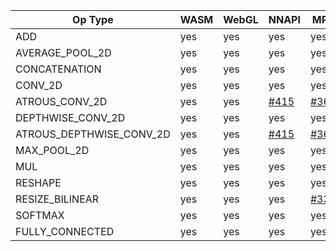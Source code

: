 | Op Type | WASM | WebGL | NNAPI | MPS | BNNS | clDNN |
|----|------|--------|-------|-----|-----|-----|
| ADD | yes | yes | yes | yes | [#321](https://github.com/intel/webml-polyfill/issues/321) | yes |
| AVERAGE_POOL_2D | yes | yes| yes | yes | yes | yes |
| CONCATENATION | yes | yes| yes | yes | yes | yes |
| CONV_2D | yes | yes| yes | yes | yes | yes |
| ATROUS_CONV_2D | yes | yes | [#415](https://github.com/intel/webml-polyfill/issues/415) | [#360](https://github.com/intel/webml-polyfill/issues/360) | [#359](https://github.com/intel/webml-polyfill/issues/359) | yes |
| DEPTHWISE_CONV_2D | yes | yes| yes | yes | [#368](https://github.com/intel/webml-polyfill/issues/368) | yes |
| ATROUS_DEPTHWISE_CONV_2D | yes | yes | [#415](https://github.com/intel/webml-polyfill/issues/415) | [#360](https://github.com/intel/webml-polyfill/issues/360) | [#359](https://github.com/intel/webml-polyfill/issues/359) | yes |
| MAX_POOL_2D |  yes | yes| yes | yes | yes | yes |
| MUL |  yes | yes | yes | yes | [#322](https://github.com/intel/webml-polyfill/issues/322) | yes |
| RESHAPE |  yes | yes| yes | yes | yes | yes |
| RESIZE_BILINEAR | yes | yes | yes | [#339](https://github.com/intel/webml-polyfill/issues/339) | [#340](https://github.com/intel/webml-polyfill/issues/340) | yes |
| SOFTMAX |  yes | yes | yes | yes | yes | yes |
| FULLY_CONNECTED | yes | yes | yes | yes | yes | yes |

